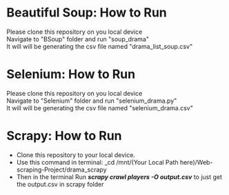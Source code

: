 # Beautiful Soup: How to Run

Please clone this repository on you local device <br/>
Navigate to "BSoup" folder and run "soup_drama" <br/>
It will will be generating the csv file named "drama_list_soup.csv" 

# Selenium: How to Run

Please clone this repository on you local device <br/>
Navigate to "Selenium" folder and run "selenium_drama.py" <br/>
It will will be generating the csv file named "selenium_drama.csv" <br/> 


# Scrapy: How to Run
- Clone this repository to your local device.
- Use this command in terminal: _cd /mnt/(Your Local Path here)/Web-scraping-Project/drama_scrapy
- Then in the terminal Run **_scrapy crawl players -O output.csv_**  to just get the output.csv in scrapy folder
